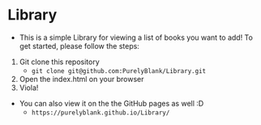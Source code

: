 # Library

* This is a simple Library for viewing a list of books you want to add! To get started, please follow the steps:
1) Git clone this repository
    - `git clone git@github.com:PurelyBlank/Library.git`
2) Open the index.html on your browser
3) Viola!

* You can also view it on the the GitHub pages as well :D
    - `https://purelyblank.github.io/Library/`